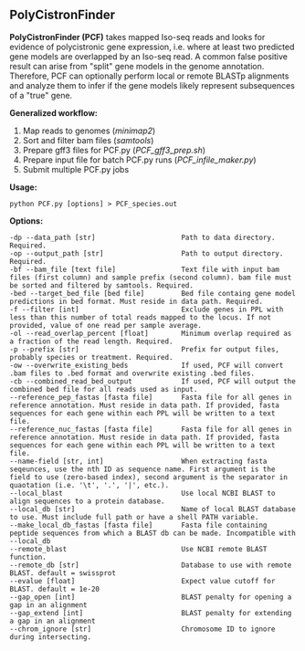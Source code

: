 ## PolyCistronFinder  

**PolyCistronFinder (PCF)** takes mapped Iso-seq reads and looks for evidence of polycistronic gene expression, i.e. where at least two predicted gene models are overlapped by an Iso-seq read. A common false positive result can arise from "split" gene models in the genome annotation. Therefore, PCF can optionally perform local or remote BLASTp alignments and analyze them to infer if the gene models likely represent subsequences of a "true" gene.  

**Generalized workflow:**  
1. Map reads to genomes (*minimap2*)  
2. Sort and filter bam files (*samtools*)  
3. Prepare gff3 files for PCF.py (*PCF_gff3_prep.sh*)  
4. Prepare input file for batch PCF.py runs (*PCF_infile_maker.py*)  
5. Submit multiple PCF.py jobs  


**Usage:**  

```
python PCF.py [options] > PCF_species.out  
```

**Options:**

```  
-dp --data_path [str]                     Path to data directory. Required.  
-op --output_path [str]                   Path to output directory. Required.  
-bf --bam_file [text file]                Text file with input bam files (first column) and sample prefix (second column). bam file must be sorted and filtered by samtools. Required.  
-bed --target_bed_file [bed file]         Bed file containg gene model predictions in bed format. Must reside in data path. Required.  
-f --filter [int]                         Exclude genes in PPL with less than this number of total reads mapped to the locus. If not provided, value of one read per sample average.  
-ol --read_overlap_percent [float]        Minimum overlap required as a fraction of the read length. Required.  
-p --prefix [str]                         Prefix for output files, probably species or treatment. Required.  
-ow --overwrite_existing_beds             If used, PCF will convert .bam files to .bed format and overwrite existing .bed files.  
-cb --combined_read_bed_output            If used, PCF will output the combined bed file for all reads used as input.  
--reference_pep_fastas [fasta file]       Fasta file for all genes in reference annotation. Must reside in data path. If provided, fasta sequences for each gene within each PPL will be written to a text file.  
--reference_nuc_fastas [fasta file]       Fasta file for all genes in reference annotation. Must reside in data path. If provided, fasta sequences for each gene within each PPL will be written to a text file.  
--name-field [str, int]                   When extracting fasta seqeunces, use the nth ID as sequence name. First argument is the field to use (zero-based index), second argument is the separator in quaotation (i.e. '\t', '.', '|', etc.).  
--local_blast                             Use local NCBI BLAST to align sequences to a protein database.  
--local_db [str]                          Name of local BLAST database to use. Must include full path or have a shell PATH variable.  
--make_local_db_fastas [fasta file]       Fasta file containing peptide sequences from which a BLAST db can be made. Incompatible with --local_db  
--remote_blast                            Use NCBI remote BLAST function.  
--remote_db [str]                         Database to use with remote BLAST. default = swissprot  
--evalue [float]                          Expect value cutoff for BLAST. default = 1e-20  
--gap_open [int]                          BLAST penalty for opening a gap in an alignment
--gap_extend [int]                        BLAST penalty for extending a gap in an alignment
--chrom_ignore [str]                      Chromosome ID to ignore during intersecting.  
```
